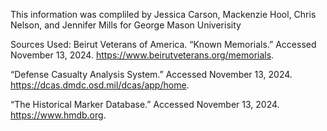 This information was compliled by Jessica Carson, Mackenzie Hool, Chris Nelson, and Jennifer Mills
for George Mason Univerisity

Sources Used:
Beirut Veterans of America. “Known Memorials.” Accessed November 13, 2024. https://www.beirutveterans.org/memorials.

“Defense Casualty Analysis System.” Accessed November 13, 2024. https://dcas.dmdc.osd.mil/dcas/app/home.

“The Historical Marker Database.” Accessed November 13, 2024. https://www.hmdb.org.
